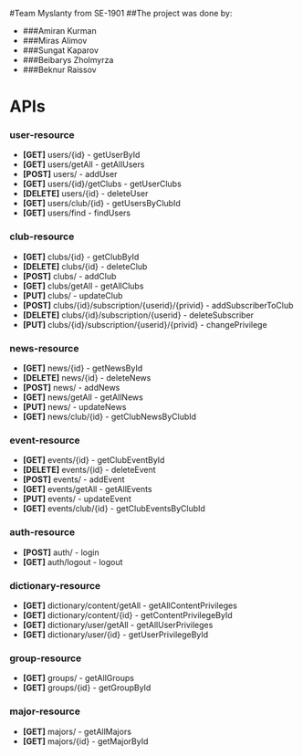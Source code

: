 #Team Myslanty from SE-1901
##The project was done by:
* ###Amiran Kurman
* ###Miras Alimov
* ###Sungat Kaparov
* ###Beibarys Zholmyrza
* ###Beknur Raissov

# APIs
### user-resource
* **[GET]** users/{id} - getUserById
* **[GET]** users/getAll - getAllUsers
* **[POST]** users/ - addUser
* **[GET]** users/{id}/getClubs - getUserClubs
* **[DELETE]** users/{id} - deleteUser
* **[GET]** users/club/{id} - getUsersByClubId
* **[GET]** users/find - findUsers

### club-resource
* **[GET]** clubs/{id} - getClubById
* **[DELETE]** clubs/{id} - deleteClub
* **[POST]** clubs/ - addClub
* **[GET]** clubs/getAll - getAllClubs
* **[PUT]** clubs/ - updateClub
* **[POST]** clubs/{id}/subscription/{userid}/{privid} - addSubscriberToClub
* **[DELETE]** clubs/{id}/subscription/{userid} - deleteSubscriber
* **[PUT]** clubs/{id}/subscription/{userid}/{privid} - changePrivilege

### news-resource
* **[GET]** news/{id} - getNewsById
* **[DELETE]** news/{id} - deleteNews
* **[POST]** news/ - addNews
* **[GET]** news/getAll - getAllNews
* **[PUT]** news/ - updateNews
* **[GET]** news/club/{id} - getClubNewsByClubId

### event-resource
* **[GET]** events/{id} - getClubEventById
* **[DELETE]** events/{id} - deleteEvent
* **[POST]** events/ - addEvent
* **[GET]** events/getAll - getAllEvents
* **[PUT]** events/ - updateEvent
* **[GET]** events/club/{id} - getClubEventsByClubId

### auth-resource
* **[POST]** auth/ - login
* **[GET]** auth/logout - logout

### dictionary-resource
* **[GET]** dictionary/content/getAll - getAllContentPrivileges
* **[GET]** dictionary/content/{id} - getContentPrivilegeById
* **[GET]** dictionary/user/getAll - getAllUserPrivileges
* **[GET]** dictionary/user/{id} - getUserPrivilegeById

### group-resource
* **[GET]** groups/ - getAllGroups
* **[GET]** groups/{id} - getGroupById

### major-resource
* **[GET]** majors/ - getAllMajors
* **[GET]** majors/{id} - getMajorById